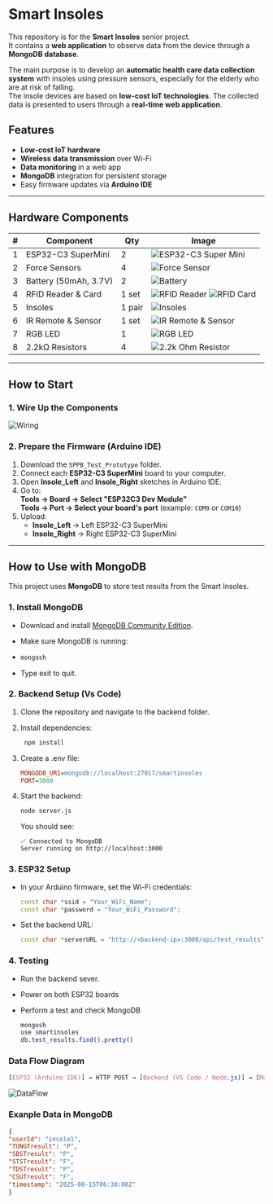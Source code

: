# Smart Insoles

This repository is for the **Smart Insoles** senior project.  
It contains a **web application** to observe data from the device through a **MongoDB database**.

The main purpose is to develop an **automatic health care data collection system** with insoles using pressure sensors, especially for the elderly who are at risk of falling.  
The insole devices are based on **low-cost IoT technologies**. The collected data is presented to users through a **real-time web application**.

## Features
- **Low-cost IoT hardware**
- **Wireless data transmission** over Wi-Fi
- **Data monitoring** in a web app
- **MongoDB** integration for persistent storage
- Easy firmware updates via **Arduino IDE**

---

## Hardware Components
| #  | Component | Qty | Image |
|----|-----------|-----|-------|
| 1  | ESP32-C3 SuperMini | 2 | ![ESP32-C3 Super Mini](https://github.com/PongkunSK/Smart_Insoles/blob/main/Image/esp32-c3-super-mini.webp) |
| 2  | Force Sensors | 4 | ![Force Sensor](https://github.com/PongkunSK/Smart_Insoles/blob/main/Image/FSR.jpg?raw=true) |
| 3  | Battery (50mAh, 3.7V) | 2 | ![Battery](https://github.com/PongkunSK/Smart_Insoles/blob/main/Image/battery50%20mAh.jpg?raw=true) |
| 4  | RFID Reader & Card | 1 set | ![RFID Reader](https://github.com/PongkunSK/Smart_Insoles/blob/main/Image/RFID.webp) ![RFID Card](https://github.com/PongkunSK/Smart_Insoles/blob/main/Image/RFID%20card.jpg?raw=true) |
| 5  | Insoles | 1 pair | ![Insoles](https://github.com/PongkunSK/Smart_Insoles/blob/main/Image/insoles.jpg?raw=true) |
| 6  | IR Remote & Sensor | 1 set | ![IR Remote & Sensor](https://github.com/PongkunSK/Smart_Insoles/blob/main/Image/IR%20remote%20&%20sensor.jpg?raw=true) |
| 7  | RGB LED | 1 | ![RGB LED](https://github.com/PongkunSK/Smart_Insoles/blob/main/Image/RGB%20LED.jpg?raw=true) |
| 8  | 2.2kΩ Resistors | 4 | ![2.2k Ohm Resistor](https://github.com/PongkunSK/Smart_Insoles/blob/main/Image/2.2k-ohm-resistor.jpg?raw=true) |

---

## How to Start

### 1. Wire Up the Components
![Wiring](https://github.com/PongkunSK/Smart_Insoles/blob/main/Image/Insoles%20Under%20Prototype.jpg?raw=true)

### 2. Prepare the Firmware (Arduino IDE)
1. Download the `SPPB_Test_Prototype` folder.
2. Connect each **ESP32-C3 SuperMini** board to your computer.
3. Open **Insole_Left** and **Insole_Right** sketches in Arduino IDE.
4. Go to:  
   **Tools → Board → Select "ESP32C3 Dev Module"**  
   **Tools → Port → Select your board's port** (example: `COM9` or `COM10`)
5. Upload:
   - **Insole_Left** → Left ESP32-C3 SuperMini
   - **Insole_Right** → Right ESP32-C3 SuperMini

---

## How to Use with MongoDB

This project uses **MongoDB** to store test results from the Smart Insoles.

### 1. Install MongoDB
- Download and install [MongoDB Community Edition](https://www.mongodb.com/try/download/community).
- Make sure MongoDB is running:
- 
  ```bash
  mongosh
  ```
  
- Type exit to quit.

### 2. Backend Setup (Vs Code)
1. Clone the repository and navigate to the backend folder.
2. Install dependencies:
   ```bash
    npm install
3. Create a .env file:
   
   ```ini
   MONGODB_URI=mongodb://localhost:27017/smartinsoles
   PORT=3000
   ```
   
4. Start the backend:
   
   ```bash
   node server.js
   ```
   
   You should see:
  
   ```arduino
   ✅ Connected to MongoDB
   Server running on http://localhost:3000
   ```
### 3. ESP32 Setup
- In your Arduino firmware, set the Wi-Fi credentials:
  
  ```cpp
  const char *ssid = "Your_WiFi_Name";
  const char *password = "Your_WiFi_Password";
  ```
  
- Set the backend URL:
  
  ```cpp
  const char *serverURL = "http://<backend-ip>:3000/api/test_results";
  ```
  
### 4. Testing
-  Run the backend sever.
-  Power on both ESP32 boards
-  Perform a test and check MongoDB
  
   ```bash
   mongosh
   use smartinsoles
   db.test_results.find().pretty()
   ```
   
### Data Flow Diagram

   ```css
   [ESP32 (Arduino IDE)] → HTTP POST → [Backend (VS Code / Node.js)] → [MongoDB Database]
   ```

![DataFlow](https://github.com/PongkunSK/Smart_Insoles/blob/main/Image/SmartInsoles%20Data%20Flow.png?raw=true)
### Exanple Data in MongoDB

   ```json
   {
  "userId": "insole1",
  "TUNGTresult": "P",
  "SBSTresult": "P",
  "STSTresult": "F",
  "TDSTresult": "P",
  "CSUTresult": "F",
  "timestamp": "2025-08-15T06:30:00Z"
}
   ```
